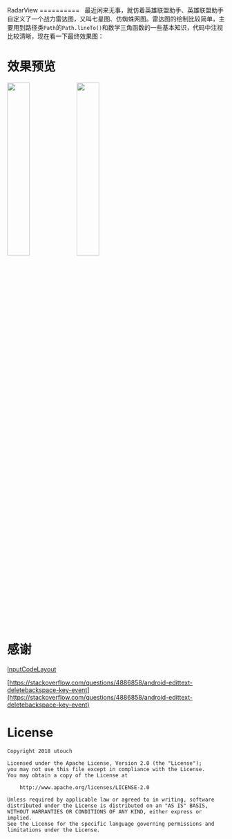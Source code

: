 RadarView
==========  
最近闲来无事，就仿着英雄联盟助手、英雄联盟助手自定义了一个战力雷达图，又叫七星图、仿蜘蛛网图。雷达图的绘制比较简单，主要用到路径类`Path`的`Path.lineTo()`和数学三角函数的一些基本知识，代码中注视比较清晰，现在看一下最终效果图：


效果预览
==========  
<img src="https://github.com/utouch/RadarView/pic/1.png" width="32%"><img src="https://github.com/utouch/RadarView/pic/2.png" width="32%">

感谢
==========  
[InputCodeLayout](https://github.com/Airsaid/InputCodeLayout) 

[https://stackoverflow.com/questions/4886858/android-edittext-deletebackspace-key-event](https://stackoverflow.com/questions/4886858/android-edittext-deletebackspace-key-event)

License
==========
```
Copyright 2018 utouch

Licensed under the Apache License, Version 2.0 (the "License");
you may not use this file except in compliance with the License.
You may obtain a copy of the License at

    http://www.apache.org/licenses/LICENSE-2.0

Unless required by applicable law or agreed to in writing, software
distributed under the License is distributed on an "AS IS" BASIS,
WITHOUT WARRANTIES OR CONDITIONS OF ANY KIND, either express or implied.
See the License for the specific language governing permissions and
limitations under the License.
```
